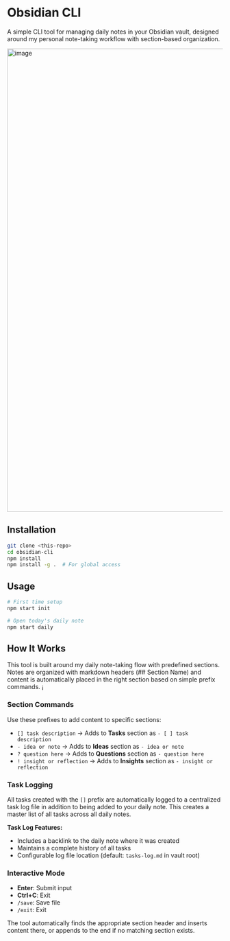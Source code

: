 # Obsidian CLI

A simple CLI tool for managing daily notes in your Obsidian vault, designed around my personal note-taking workflow with section-based organization.

<img width="1920" height="1080" alt="image" src="https://github.com/user-attachments/assets/91509a6b-9116-48d9-94ed-cdbc8189b285" />


## Installation

```bash
git clone <this-repo>
cd obsidian-cli
npm install
npm install -g .  # For global access
```

## Usage

```bash
# First time setup
npm start init

# Open today's daily note
npm start daily
```

## How It Works

This tool is built around my daily note-taking flow with predefined sections. Notes are organized with markdown headers (## Section Name) and content is automatically placed in the right section based on simple prefix commands.
¡
### Section Commands

Use these prefixes to add content to specific sections:

- `[] task description` → Adds to **Tasks** section as `- [ ] task description`
- `- idea or note` → Adds to **Ideas** section as `- idea or note`
- `? question here` → Adds to **Questions** section as `- question here`
- `! insight or reflection` → Adds to **Insights** section as `- insight or reflection`

### Task Logging

All tasks created with the `[]` prefix are automatically logged to a centralized task log file in addition to being added to your daily note. This creates a master list of all tasks across all daily notes.

**Task Log Features:**
- Includes a backlink to the daily note where it was created
- Maintains a complete history of all tasks
- Configurable log file location (default: `tasks-log.md` in vault root)

### Interactive Mode

- **Enter**: Submit input
- **Ctrl+C**: Exit
- `/save`: Save file
- `/exit`: Exit

The tool automatically finds the appropriate section header and inserts content there, or appends to the end if no matching section exists.
